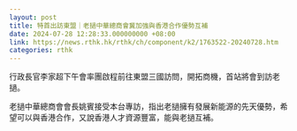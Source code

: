 ```yaml
---
layout: post
title: 特首出訪東盟｜老撾中華總商會冀加強與香港合作優勢互補
date: 2024-07-28 12:28:33.000000000 +08:00
link: https://news.rthk.hk/rthk/ch/component/k2/1763522-20240728.htm
categories: rthk
---
```


行政長官李家超下午會率團啟程前往東盟三國訪問，開拓商機，首站將會到訪老撾。

老撾中華總商會會長姚賓接受本台專訪，指出老撾擁有發展新能源的先天優勢，希望可以與香港合作，又說香港人才資源豐富，能與老撾互補。
